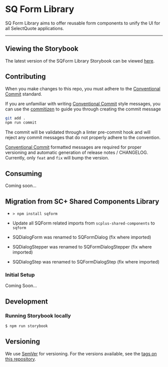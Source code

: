 # SQ Form Library

SQ Form Library aims to offer reusable form components to unify the UI for all SelectQuote applications.

---

## Viewing the Storybook

The latest version of the SQForm Library Storybook can be viewed [here](https://master--5f4431386ea00a00220d495c.chromatic.com).

## Contributing

When you make changes to this repo, you must adhere to the [Conventional Commit](https://www.conventionalcommits.org/en/v1.0.0/#summary) standard.

If you are unfamiliar with writing [Conventional Commit](https://www.conventionalcommits.org/en/v1.0.0/#summary) style messages, you can use the [commitizen](https://commitizen.github.io/cz-cli/) to guide you through creating the commit message

```sh
git add .
npm run commit
```

The commit will be validated through a linter pre-commit hook and will reject any commit messages that do not properly adhere to the convention.

[Conventional Commit](https://www.conventionalcommits.org/en/v1.0.0/#summary) formatted messages are required for proper versioning and automatic generation of release notes / CHANGELOG. Currently, only `feat` and `fix` will bump the version.

## Consuming

Coming soon...

## Migration from SC+ Shared Components Library

- `> npm install sqform`

- Update all SQForm related imports from `scplus-shared-components` to `sqform`

- SQDialogForm was renamed to SQFormDialog (fix where imported)

- SQDialogStepper was renamed to SQFormDialogStepper (fix where imported)

- SQDialogStep was renamed to SQFormDialogStep (fix where imported)

### Initial Setup

Coming Soon...

## Development

### Running Storybook locally

```sh
$ npm run storybook
```

## Versioning

We use [SemVer](http://semver.org/) for versioning. For the versions available, see the [tags on this repository](https://bitbucket.org/SelectQuote/scplus-shared-components/src/master/).
